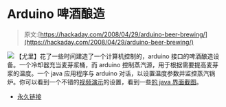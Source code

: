 # Arduino 啤酒酿造

> 原文:[https://hackaday.com/2008/04/29/arduino-beer-brewing/](https://hackaday.com/2008/04/29/arduino-beer-brewing/)

![](../Images/79e5ce2497ed11b96cb2720b609097cc.png)
【尤里】花了一些时间建造了一个计算机控制的，arduino 接口的啤酒酿造设备。一个冷却器充当麦芽浆桶，而 arduino 控制蒸汽源，用于根据需要提高麦芽浆的温度。一个 java 应用程序与 arduino 对话，以设置温度参数并监控蒸汽锅炉。你可以看到一个不错的[视频演示](http://www.homebrewtalk.com/showthread.php?t=49645)的设置，看到一些[的 java 界面截图](http://www.homebrewtalk.com/gallery/showphoto.php?photo=2814)。

*   [永久链接](http://www.homebrewtalk.com/showthread.php?t=49645)